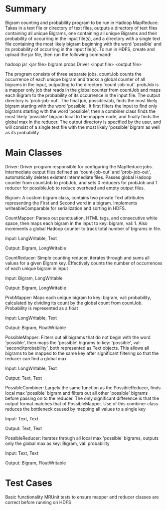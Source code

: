 # Summary
Bigram counting and probability program to be run in Hadoop MapReduce. Takes in a text file or directory of text files, outputs a directory of text files containing all unique Bigrams, one containing all unique Bigrams and their probability of occurring in the input file(s), and a directory with a single text file containing the most likely bigram beginning with the word 'possible' and its probability of occurring in the input file(s). To run in HDFS, create and upload the jar file, then run the following command:

hadoop jar \<jar file\> bigram.probs.Driver \<input file\> \<output file\>

The program consists of three separate jobs. countJob counts the occurrence of each unique bigram and tracks a global counter of all bigrams in the input, outputting to the directory 'count-job-out'. probJob is a mapper only job that reads in the global counter from countJob and maps each Bigram to the probability of its occurrence in the input file. The output directory is 'prob-job-out'. The final job, possibleJob, finds the most likely bigram starting with the word 'possible'. It first filters the input to find only bigrams starting with the word 'possible', then a combiner class finds the most likely 'possible' bigram local to the mapper node, and finally finds the global max in the reducer. The output directory is specified by the user, and will consist of a single text file with the most likely 'possible' bigram as well as its probability


# Main Classes

Driver:
Driver program responsible for configuring the MapReduce jobs. Intermediate output files defined as 'count-job-out' and 'prob-job-out', automatically deletes existent intermediate files. Passes global Hadoop counter from countJob to probJob, and sets 0 reducers for probJob and 1 reducer for possibleJob to reduce overhead and empty output files. 

Bigram:
A custom bigram class, contains two private Text attributes representing the First and Second word in a bigram. Implements writeableComparable for serialization and sorting in HDFS. 

CountMapper:
Parses out punctuation, HTML tags, and consecutive white space, then maps each bigram in the input to key: bigram, val: 1. Also increments a global Hadoop counter to track total number of bigrams in file.

Input: LongWritable, Text

Output: Bigram, LongWritable

CountReducer:
Simple counting reducer, iterates through and sums all values for a given Bigram key. Effectively counts the number of occurrences of each unique bigram in input

Input: Bigram, LongWritable

Output: Bigram, LongWritable

ProbMapper:
Maps each unique bigram to key: bigram, val: probability, calculated by dividing its count by the global count from countJob. Probability is represented as a float

Input: LongWritable, Text

Output: Bigram, FloatWritable

PossibleMapper:
Filters out all bigrams that do not begin with the word 'possible', then maps the 'possible' bigrams to key: 'possible', val: 'second/tprobability', both represented as Text objects. This allows all bigrams to be mapped to the same key after significant filtering so that the reducer can find a global max

Input: LongWritable, Text

Output: Text, Text

PossibleCombiner:
Largely the same function as the PossibleReducer, finds local max 'possible' bigram and filters out all other 'possible' bigrams before passing on to the reducer. The only significant difference is that the output format matches that of PossibleMapper. Use of this combiner class reduces the bottleneck caused by mapping all values to a single key

Input: Text, Text

Output: Text, Text

PossibleReducer:
Iterates through all local max 'possible' bigrams, outputs only the global max as key: Bigram, val: probability


Input: Text, Text

Output: Bigram, FloatWritable

# Test Cases
Basic functionality MRUnit tests to ensure mapper and reducer classes are correct before running on HDFS
